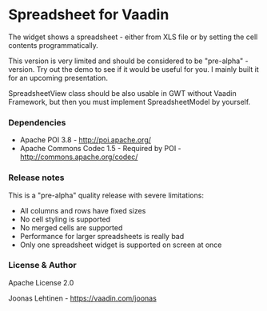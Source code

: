 # Spreadsheet for Vaadin

The widget shows a spreadsheet - either from XLS file or by setting the cell contents programmatically. 

This version is very limited and should be considered to be "pre-alpha" -version. Try out the demo to see if it would be useful for you. I mainly built it for an upcoming presentation.

SpreadsheetView class should be also usable in GWT without Vaadin Framework, but then you must implement SpreadsheetModel by yourself.


### Dependencies

- Apache POI 3.8 - http://poi.apache.org/
- Apache Commons Codec 1.5 - Required by POI - http://commons.apache.org/codec/


### Release notes

This is a "pre-alpha" quality release with severe limitations:

- All columns and rows have fixed sizes
- No cell styling is supported
- No merged cells are supported
- Performance for larger spreadsheets is really bad
- Only one spreadsheet widget is supported on screen at once


### License & Author

Apache License 2.0

Joonas Lehtinen - https://vaadin.com/joonas